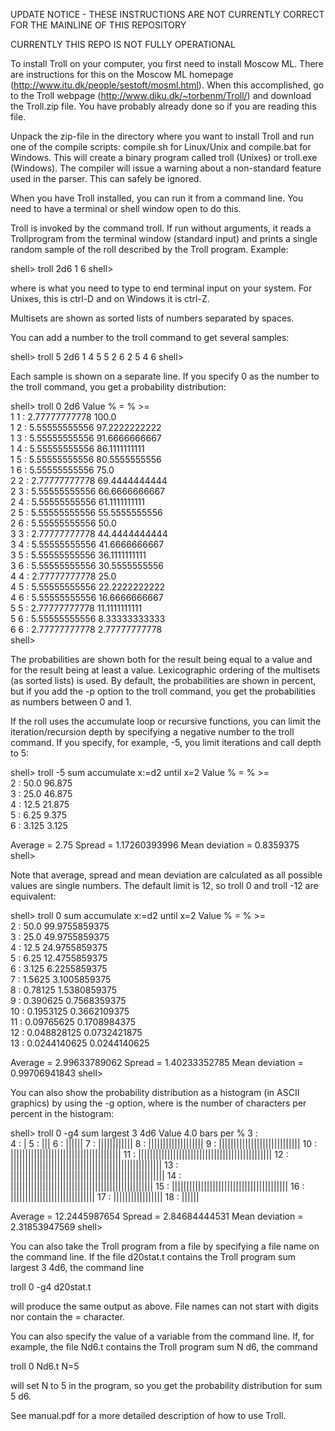
UPDATE NOTICE - THESE INSTRUCTIONS ARE NOT CURRENTLY CORRECT FOR THE MAINLINE OF THIS REPOSITORY

CURRENTLY THIS REPO IS NOT FULLY OPERATIONAL



To install Troll on your computer, you first need to install Moscow
ML.  There are instructions for this on the Moscow ML homepage
(http://www.itu.dk/people/sestoft/mosml.html).  When this
accomplished, go to the Troll webpage
(http://www.diku.dk/~torbenm/Troll/) and download the Troll.zip file.
You have probably already done so if you are reading this file.

Unpack the zip-file in the directory where you want to install Troll
and run one of the compile scripts: compile.sh for Linux/Unix and
compile.bat for Windows.  This will create a binary program called
troll (Unixes) or troll.exe (Windows).  The compiler will issue a
warning about a non-standard feature used in the parser.  This can
safely be ignored.

When you have Troll installed, you can run it from a command line.
You need to have a terminal or shell window open to do this.

Troll is invoked by the command troll.  If run without arguments, it
reads a Trollprogram from the terminal window (standard input) and
prints a single random sample of the roll described by the Troll
program.  Example:

shell> troll
2d6
<eof character>
1 6
shell>

where <eof character> is what you need to type to end terminal input
on your system.  For Unixes, this is ctrl-D and on Windows it is
ctrl-Z.

Multisets are shown as sorted lists of numbers separated by spaces.

You can add a number to the troll command to get several samples:

shell> troll 5
2d6
<eof character>
1 4 
5 5 
2 6 
2 5 
4 6 
shell>

Each sample is shown on a separate line.  If you specify 0 as the
number to the troll command, you get a probability distribution:

shell> troll 0
2d6
<eof character>
    Value    % =                 % >=              
     1 1 :    2.77777777778     100.0               
     1 2 :    5.55555555556      97.2222222222      
     1 3 :    5.55555555556      91.6666666667      
     1 4 :    5.55555555556      86.1111111111      
     1 5 :    5.55555555556      80.5555555556      
     1 6 :    5.55555555556      75.0               
     2 2 :    2.77777777778      69.4444444444      
     2 3 :    5.55555555556      66.6666666667      
     2 4 :    5.55555555556      61.1111111111      
     2 5 :    5.55555555556      55.5555555556      
     2 6 :    5.55555555556      50.0               
     3 3 :    2.77777777778      44.4444444444      
     3 4 :    5.55555555556      41.6666666667      
     3 5 :    5.55555555556      36.1111111111      
     3 6 :    5.55555555556      30.5555555556      
     4 4 :    2.77777777778      25.0               
     4 5 :    5.55555555556      22.2222222222      
     4 6 :    5.55555555556      16.6666666667      
     5 5 :    2.77777777778      11.1111111111      
     5 6 :    5.55555555556       8.33333333333     
     6 6 :    2.77777777778       2.77777777778     
shell>

The probabilities are shown both for the result being equal to a value
and for the result being at least a value.  Lexicographic ordering of
the multisets (as sorted lists) is used.  By default, the
probabilities are shown in percent, but if you add the -p option to
the troll command, you get the probabilities as numbers between 0 and
1.

If the roll uses the accumulate loop or recursive functions, you can
limit the iteration/recursion depth by specifying a negative number to
the troll command.  If you specify, for example, -5, you limit
iterations and call depth to 5:


shell> troll -5
sum accumulate x:=d2 until x=2
<eof character>
  Value    % =                 % >=              
     2 :   50.0                96.875             
     3 :   25.0                46.875             
     4 :   12.5                21.875             
     5 :    6.25                9.375             
     6 :    3.125               3.125             

Average = 2.75  Spread = 1.17260393996  Mean deviation = 0.8359375
shell>

Note that average, spread and mean deviation are calculated as all
possible values are single numbers.  The default limit is 12, so troll
0 and troll -12 are equivalent:

shell> troll 0
sum accumulate x:=d2 until x=2
<eof character>
   Value    % =                 % >=              
      2 :   50.0                99.9755859375      
      3 :   25.0                49.9755859375      
      4 :   12.5                24.9755859375      
      5 :    6.25               12.4755859375      
      6 :    3.125               6.2255859375      
      7 :    1.5625              3.1005859375      
      8 :    0.78125             1.5380859375      
      9 :    0.390625            0.7568359375      
     10 :    0.1953125           0.3662109375      
     11 :    0.09765625          0.1708984375      
     12 :    0.048828125         0.0732421875      
     13 :    0.0244140625        0.0244140625      

Average = 2.99633789062  Spread = 1.40233352785  Mean deviation = 0.99706941843
shell>

You can also show the probability distribution as a histogram (in
ASCII graphics) by using the -g<x> option, where <x> is the
number of characters per percent in the histogram:

shell> troll 0 -g4
sum largest 3 4d6
<eof character>
   Value   4.0 bars per %
      3 :  
      4 :  |
      5 :  |||
      6 :  ||||||
      7 :  ||||||||||||
      8 :  |||||||||||||||||||
      9 :  ||||||||||||||||||||||||||||
     10 :  ||||||||||||||||||||||||||||||||||||||
     11 :  ||||||||||||||||||||||||||||||||||||||||||||||
     12 :  ||||||||||||||||||||||||||||||||||||||||||||||||||||
     13 :  |||||||||||||||||||||||||||||||||||||||||||||||||||||
     14 :  |||||||||||||||||||||||||||||||||||||||||||||||||
     15 :  ||||||||||||||||||||||||||||||||||||||||
     16 :  |||||||||||||||||||||||||||||
     17 :  |||||||||||||||||
     18 :  ||||||

Average = 12.2445987654  Spread = 2.84684444531  Mean deviation = 2.31853947569
shell>

You can also take the Troll program from a file by specifying a file
name on the command line.  If the file d20stat.t contains the Troll
program sum largest 3 4d6, the command line

troll 0 -g4 d20stat.t

will produce the same output as above.  File names can not start with
digits nor contain the = character.


You can also specify the value of a variable from the command line.
If, for example, the file Nd6.t contains the Troll program sum N d6,
the command 

troll 0 Nd6.t N=5

will set N to 5 in the program, so you get the probability
distribution for sum 5 d6.


See manual.pdf for a more detailed description of how to use Troll.
